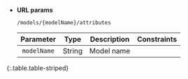 * **URL params**

    `/models/{modelName}/attributes`

    Parameter|Type|Description|Constraints
    :-------:|:--:|:---------:|:---------:
    `modelName` |String|Model name|
{:.table.table-striped}

